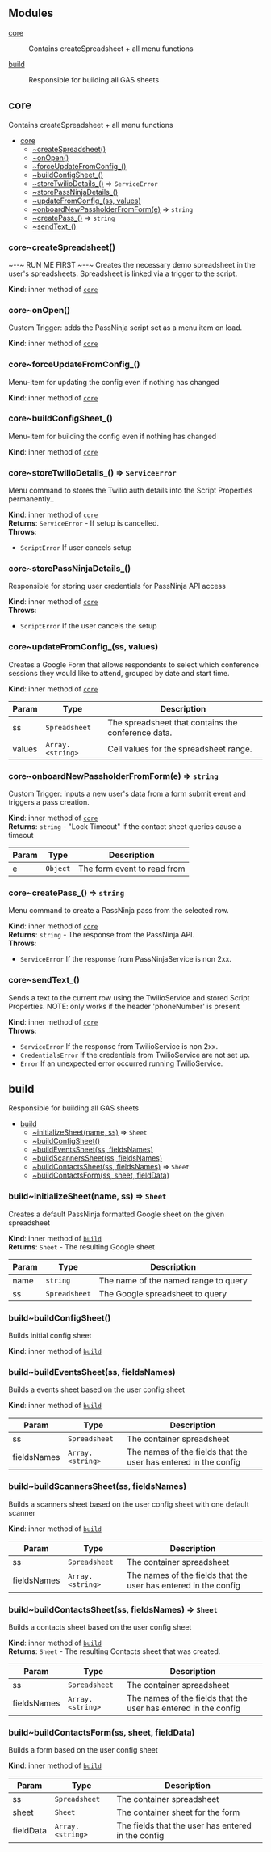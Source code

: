 ## Modules

<dl>
<dt><a href="#module_core">core</a></dt>
<dd><p>Contains createSpreadsheet + all menu functions</p>
</dd>
<dt><a href="#module_build">build</a></dt>
<dd><p>Responsible for building all GAS sheets</p>
</dd>
</dl>

<a name="module_core"></a>

## core
Contains createSpreadsheet + all menu functions


* [core](#module_core)
    * [~createSpreadsheet()](#module_core..createSpreadsheet)
    * [~onOpen()](#module_core..onOpen)
    * [~forceUpdateFromConfig_()](#module_core..forceUpdateFromConfig_)
    * [~buildConfigSheet_()](#module_core..buildConfigSheet_)
    * [~storeTwilioDetails_()](#module_core..storeTwilioDetails_) ⇒ <code>ServiceError</code>
    * [~storePassNinjaDetails_()](#module_core..storePassNinjaDetails_)
    * [~updateFromConfig_(ss, values)](#module_core..updateFromConfig_)
    * [~onboardNewPassholderFromForm(e)](#module_core..onboardNewPassholderFromForm) ⇒ <code>string</code>
    * [~createPass_()](#module_core..createPass_) ⇒ <code>string</code>
    * [~sendText_()](#module_core..sendText_)

<a name="module_core..createSpreadsheet"></a>

### core~createSpreadsheet()
~*--*~ RUN ME FIRST ~*--*~
 Creates the necessary demo spreadsheet in the user's spreadsheets.
 Spreadsheet is linked via a trigger to the script.

**Kind**: inner method of [<code>core</code>](#module_core)  
<a name="module_core..onOpen"></a>

### core~onOpen()
Custom Trigger: adds the PassNinja script set as a menu item on load.

**Kind**: inner method of [<code>core</code>](#module_core)  
<a name="module_core..forceUpdateFromConfig_"></a>

### core~forceUpdateFromConfig\_()
Menu-item for updating the config even if nothing has changed

**Kind**: inner method of [<code>core</code>](#module_core)  
<a name="module_core..buildConfigSheet_"></a>

### core~buildConfigSheet\_()
Menu-item for building the config even if nothing has changed

**Kind**: inner method of [<code>core</code>](#module_core)  
<a name="module_core..storeTwilioDetails_"></a>

### core~storeTwilioDetails\_() ⇒ <code>ServiceError</code>
Menu command to stores the Twilio auth details into the Script Properties permanently..

**Kind**: inner method of [<code>core</code>](#module_core)  
**Returns**: <code>ServiceError</code> - If setup is cancelled.  
**Throws**:

- <code>ScriptError</code> If user cancels setup

<a name="module_core..storePassNinjaDetails_"></a>

### core~storePassNinjaDetails\_()
Responsible for storing user credentials for PassNinja API access

**Kind**: inner method of [<code>core</code>](#module_core)  
**Throws**:

- <code>ScriptError</code> If the user cancels the setup

<a name="module_core..updateFromConfig_"></a>

### core~updateFromConfig\_(ss, values)
Creates a Google Form that allows respondents to select which conference
sessions they would like to attend, grouped by date and start time.

**Kind**: inner method of [<code>core</code>](#module_core)  

| Param | Type | Description |
| --- | --- | --- |
| ss | <code>Spreadsheet</code> | The spreadsheet that contains the conference data. |
| values | <code>Array.&lt;string&gt;</code> | Cell values for the spreadsheet range. |

<a name="module_core..onboardNewPassholderFromForm"></a>

### core~onboardNewPassholderFromForm(e) ⇒ <code>string</code>
Custom Trigger: inputs a new user's data from a form submit event and triggers a pass creation.

**Kind**: inner method of [<code>core</code>](#module_core)  
**Returns**: <code>string</code> - "Lock Timeout" if the contact sheet queries cause a timeout  

| Param | Type | Description |
| --- | --- | --- |
| e | <code>Object</code> | The form event to read from |

<a name="module_core..createPass_"></a>

### core~createPass\_() ⇒ <code>string</code>
Menu command to create a PassNinja pass from the selected row.

**Kind**: inner method of [<code>core</code>](#module_core)  
**Returns**: <code>string</code> - The response from the PassNinja API.  
**Throws**:

- <code>ServiceError</code> If the response from PassNinjaService is non 2xx.

<a name="module_core..sendText_"></a>

### core~sendText\_()
Sends a text to the current row using the TwilioService and stored Script Properties.
 NOTE: only works if the header 'phoneNumber' is present

**Kind**: inner method of [<code>core</code>](#module_core)  
**Throws**:

- <code>ServiceError</code> If the response from TwilioService is non 2xx.
- <code>CredentialsError</code> If the credentials from TwilioService are not set up.
- <code>Error</code> If an unexpected error occurred running TwilioService.

<a name="module_build"></a>

## build
Responsible for building all GAS sheets


* [build](#module_build)
    * [~initializeSheet(name, ss)](#module_build..initializeSheet) ⇒ <code>Sheet</code>
    * [~buildConfigSheet()](#module_build..buildConfigSheet)
    * [~buildEventsSheet(ss, fieldsNames)](#module_build..buildEventsSheet)
    * [~buildScannersSheet(ss, fieldsNames)](#module_build..buildScannersSheet)
    * [~buildContactsSheet(ss, fieldsNames)](#module_build..buildContactsSheet) ⇒ <code>Sheet</code>
    * [~buildContactsForm(ss, sheet, fieldData)](#module_build..buildContactsForm)

<a name="module_build..initializeSheet"></a>

### build~initializeSheet(name, ss) ⇒ <code>Sheet</code>
Creates a default PassNinja formatted Google sheet on the given spreadsheet

**Kind**: inner method of [<code>build</code>](#module_build)  
**Returns**: <code>Sheet</code> - The resulting Google sheet  

| Param | Type | Description |
| --- | --- | --- |
| name | <code>string</code> | The name of the named range to query |
| ss | <code>Spreadsheet</code> | The Google spreadsheet to query |

<a name="module_build..buildConfigSheet"></a>

### build~buildConfigSheet()
Builds initial config sheet

**Kind**: inner method of [<code>build</code>](#module_build)  
<a name="module_build..buildEventsSheet"></a>

### build~buildEventsSheet(ss, fieldsNames)
Builds a events sheet based on the user config sheet

**Kind**: inner method of [<code>build</code>](#module_build)  

| Param | Type | Description |
| --- | --- | --- |
| ss | <code>Spreadsheet</code> | The container spreadsheet |
| fieldsNames | <code>Array.&lt;string&gt;</code> | The names of the fields that the user has entered in the config |

<a name="module_build..buildScannersSheet"></a>

### build~buildScannersSheet(ss, fieldsNames)
Builds a scanners sheet based on the user config sheet with one default scanner

**Kind**: inner method of [<code>build</code>](#module_build)  

| Param | Type | Description |
| --- | --- | --- |
| ss | <code>Spreadsheet</code> | The container spreadsheet |
| fieldsNames | <code>Array.&lt;string&gt;</code> | The names of the fields that the user has entered in the config |

<a name="module_build..buildContactsSheet"></a>

### build~buildContactsSheet(ss, fieldsNames) ⇒ <code>Sheet</code>
Builds a contacts sheet based on the user config sheet

**Kind**: inner method of [<code>build</code>](#module_build)  
**Returns**: <code>Sheet</code> - The resulting Contacts sheet that was created.  

| Param | Type | Description |
| --- | --- | --- |
| ss | <code>Spreadsheet</code> | The container spreadsheet |
| fieldsNames | <code>Array.&lt;string&gt;</code> | The names of the fields that the user has entered in the config |

<a name="module_build..buildContactsForm"></a>

### build~buildContactsForm(ss, sheet, fieldData)
Builds a form based on the user config sheet

**Kind**: inner method of [<code>build</code>](#module_build)  

| Param | Type | Description |
| --- | --- | --- |
| ss | <code>Spreadsheet</code> | The container spreadsheet |
| sheet | <code>Sheet</code> | The container sheet for the form |
| fieldData | <code>Array.&lt;string&gt;</code> | The fields that the user has entered in the config |

